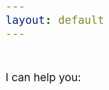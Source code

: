 ```yaml
---
layout: default
---
```

<style>
  /* General font size for all span elements */
  span {
    font-size: 30px; /* Change this value as needed */
  }

  /* Specific font size for elements with specific IDs
  #hello, #summary, #capabilities, #letsgo {
    font-size: 25px;
  }


  #typed-static {
    font-size: 25px; 
     } 
  */

</style>
<class >
<span id="hello"></span>
<br>
<br>
<span id="summary"></span>
<br>
<br>
<span id="typed-static">I can help you:</span>
<span id="capabilities"></span>
<br>
<br>
<span id="letsgo"></span>

<!-- Load library from the CDN -->
<script src="https://unpkg.com/typed.js@2.1.0/dist/typed.umd.js"></script>

<!-- HELLO NAME TYPED TEXT -->
<script>
  var hello = new Typed('#hello', {
    strings: [
    'Hey <strong class="typed-strong" style= "color: black;">Brian,</strong>'
  ],
    typeSpeed: 5,
    startDelay: 500,
    smartBackspace: false,
    loop: false,
    backDelay: 1000, // Delay period after the text is typed out
    showCursor: false,
    cursorChar: '|', 
    preStringTyped: function(arrayPos, self) {
      if (arrayPos === 0) {
        document.getElementById('typed-static').style.visibility = 'visible';
      }
    },
    onReset: function(self) {
      document.getElementById('typed-static').style.visibility = 'hidden';
    }
  });
</script>

<!-- SUMMARY TYPED TEXT -->
<script>
  var summary = new Typed('#summary', {
    strings: [
     
       'You have <strong class="typed-strong">44 vacancies</strong> across 25 of your 28 properties.',
    ],
    typeSpeed: 5,
    startDelay: 500,
    smartBackspace: false,
    loop: false,
    backDelay: 1000, // Delay period after the text is typed out
    showCursor: false,
    cursorChar: '|', 
    preStringTyped: function(arrayPos, self) {
      if (arrayPos === 0) {
        document.getElementById('typed-static').style.visibility = 'visible';
      }
    },
    onReset: function(self) {
      document.getElementById('typed-static').style.visibility = 'hidden';
    }
  });
</script>



<!-- CAPABILITIES TYPED TEXT -->
<script>
  var capabilities = new Typed('#capabilities', {
    strings: [
    '<strong class="typed-strong">find the best tenants</strong>',
    '<strong class="typed-strong">reduce time off market</strong>',
    '<strong class="typed-strong">minimize turnover</strong>', 
    '<strong class="typed-strong">optimize tenant mix</strong>', 
    '<strong class="typed-strong">close deals faster</strong>',
    '<strong class="typed-strong">improve NOI</strong>'
  ],
    typeSpeed: 30,
    backSpeed: 10,
    startDelay: 500,
    smartBackspace: true,
    loop: true,
    backDelay: 1000, // Delay period after the text is typed out
    showCursor: true,
    cursorChar: '|', 
    preStringTyped: function(arrayPos, self) {
      if (arrayPos === 0) {
        document.getElementById('typed-static').style.visibility = 'visible';
      }
    },
    onReset: function(self) {
      document.getElementById('typed-static').style.visibility = 'hidden';
    }
  });
</script>

<!-- CALL TO ACTION -->
<script>
  var letsgo = new Typed('#letsgo', {
  strings: [
      '<a href="/brian-landru/your-vacancies/" class="typed-strong" style="color: black;"><strong>Lets get started  </strong></a>'
    ],
    typeSpeed: 5,
    startDelay: 0,
    smartBackspace: false,
    loop: false,
    backDelay: 500, // Delay period after the text is typed out
    showCursor: true,
    cursorChar: ' ▶', 
    preStringTyped: function(arrayPos, self) {
      if (arrayPos === 0) {
        document.getElementById('typed-static').style.visibility = 'visible';
      }
    },
    onReset: function(self) {
      document.getElementById('typed-static').style.visibility = 'hidden';
    }
  });
</script>
